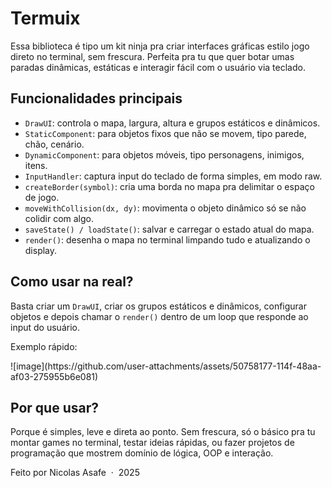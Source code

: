 <body>
  <h1>Termuix</h1>
  <p>Essa biblioteca é tipo um kit ninja pra criar interfaces gráficas estilo jogo direto no terminal, sem frescura. Perfeita pra tu que quer botar umas paradas dinâmicas, estáticas e interagir fácil com o usuário via teclado.</p>

  <section>
    <h2>Funcionalidades principais</h2>
    <ul>
      <li><code>DrawUI</code>: controla o mapa, largura, altura e grupos estáticos e dinâmicos.</li>
      <li><code>StaticComponent</code>: para objetos fixos que não se movem, tipo parede, chão, cenário.</li>
      <li><code>DynamicComponent</code>: para objetos móveis, tipo personagens, inimigos, itens.</li>
      <li><code>InputHandler</code>: captura input do teclado de forma simples, em modo raw.</li>
      <li><code>createBorder(symbol)</code>: cria uma borda no mapa pra delimitar o espaço de jogo.</li>
      <li><code>moveWithCollision(dx, dy)</code>: movimenta o objeto dinâmico só se não colidir com algo.</li>
      <li><code>saveState() / loadState()</code>: salvar e carregar o estado atual do mapa.</li>
      <li><code>render()</code>: desenha o mapa no terminal limpando tudo e atualizando o display.</li>
    </ul>
  </section>

  <section>
    <h2>Como usar na real?</h2>
    <p>Basta criar um <code>DrawUI</code>, criar os grupos estáticos e dinâmicos, configurar objetos e depois chamar o <code>render()</code> dentro de um loop que responde ao input do usuário.</p>
    <p>Exemplo rápido:</p>
   ![image](https://github.com/user-attachments/assets/50758177-114f-48aa-af03-275955b6e081)

  </section>

  <section>
    <h2>Por que usar?</h2>
    <p>Porque é simples, leve e direta ao ponto. Sem frescura, só o básico pra tu montar games no terminal, testar ideias rápidas, ou fazer projetos de programação que mostrem domínio de lógica, OOP e interação.</p>
  </section>

  <footer>
    Feito por Nicolas Asafe &nbsp;&middot;&nbsp; 2025
  </footer>
</body>
